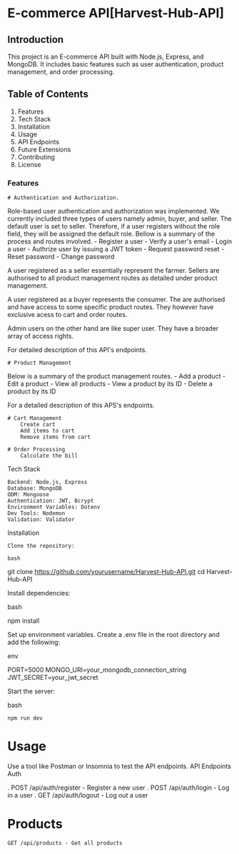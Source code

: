 # E-commerce API[Harvest-Hub-API]

## Introduction

This project is an E-commerce API built with Node.js, Express, and MongoDB. It includes basic features such as user authentication, product management, and order processing.

## Table of Contents

   1. Features
   2. Tech Stack
   3. Installation
   4. Usage
   5. API Endpoints
   6. Future Extensions
   7. Contributing
   8. License

### Features

    # Authentication and Authorization.

Role-based user authentication and authorization was implemented. We currently included three types of users namely admin, buyer, and seller. The default user is set to seller. Therefore, if a user registers without the role field, they will be assigned the default role. Bellow is a summary of the process and routes involved.
	- Register a user
	- Verify a user's email
	- Login a user
	- Authrize user by issuing a JWT token
	- Request password reset
	- Reset password
	- Change password

A user registered as a seller essentially represent the farmer. Sellers are authorised to all product management routes as detailed under product management.

A user registered as a buyer represents the consumer. The are authorised and have access to some specific product routes. They however have exclusive acess to cart and order routes.

Admin users on the other hand are like super user. They have a broader array of access rights.

For detailed description of this API's endpoints.

    # Product Management

Below is a summary of the product management routes.
	- Add a product
	- Edit a product
	- View all products
	- View a product by its ID
	- Delete a product by its ID

For a detailed description of this APS's endpoints.

    # Cart Management
        Create cart
        Add items to cart
        Remove items from cart

    # Order Processing
        Calculate the bill

Tech Stack

    Backend: Node.js, Express
    Database: MongoDB
    ODM: Mongoose
    Authentication: JWT, Bcrypt
    Environment Variables: Dotenv
    Dev Tools: Nodemon
    Validation: Validator

Installation

    Clone the repository:

    bash

git clone https://github.com/yourusername/Harvest-Hub-API.git
cd Harvest-Hub-API

Install dependencies:

bash

npm install

Set up environment variables. Create a .env file in the root directory and add the following:

env

PORT=5000
MONGO_URI=your_mongodb_connection_string
JWT_SECRET=your_jwt_secret

Start the server:

bash

    npm run dev

# Usage

Use a tool like Postman or Insomnia to test the API endpoints.
API Endpoints
Auth

   . POST /api/auth/register - Register a new user
   . POST /api/auth/login - Log in a user
   . GET /api/auth/logout - Log out a user

# Products

    GET /api/products - Get all products
